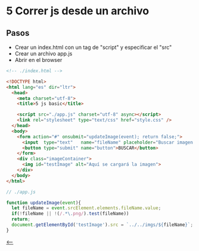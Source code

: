 # 5 Correr js desde un archivo

## Pasos

* Crear un index.html con un tag de "script" y especificar el "src"
* Crear un archivo app.js
* Abrir en el browser

```html
<!-- ./index.html -->

<!DOCTYPE html>
<html lang="es" dir="ltr">
  <head>
    <meta charset="utf-8">
    <title>5 js basic</title>

    <script src="./app.js" charset="utf-8" async></script>
    <link rel="stylesheet" type="text/css" href="style.css" />
  </head>
  <body>
    <form action="#" onsubmit="updateImage(event); return false;">
      <input  type="text"   name="fileName" placeholder="Buscar imagen (prueba.png)">
      <button type="submit" name="button">BUSCAR</button>
    </form>
    <div class="imageContainer">
      <img id="testImage" alt="Aquí se cargará la imagen">
    </div>
  </body>
</html>
```

```js
// ./app.js

function updateImage(event){
  let fileName = event.srcElement.elements.fileName.value;
  if(!fileName || !(/.*\.png/).test(fileName))
  return;
  document.getElementById('testImage').src = `../../imgs/${fileName}`;
}
```

[<--](../../../web-broswer-js-basico.md)
